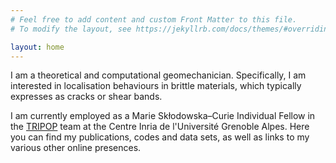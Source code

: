 ```yaml
---
# Feel free to add content and custom Front Matter to this file.
# To modify the layout, see https://jekyllrb.com/docs/themes/#overriding-theme-defaults

layout: home
---
```


I am a theoretical and computational geomechanician. Specifically, I am interested in localisation behaviours in brittle materials, which typically expresses as cracks or shear bands.

I am currently employed as a Marie Skłodowska–Curie Individual Fellow in the [TRIPOP](https://team.inria.fr/tripop/) team at the Centre Inria de l'Université Grenoble Alpes. Here you can find my publications, codes and data sets, as well as links to my various other online presences.
